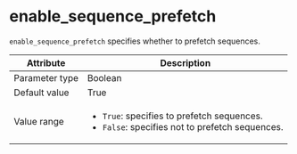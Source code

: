 # enable_sequence_prefetch

`enable_sequence_prefetch` specifies whether to prefetch sequences.

| Attribute | Description |
|----------|---------|
| Parameter type | Boolean |
| Default value | True |
| Value range | <ul><li>`True`: specifies to prefetch sequences.</li><li>`False`: specifies not to prefetch sequences.</li></ul> |

